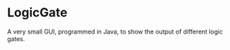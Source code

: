LogicGate
=========

A very small GUI, programmed in Java, to show the output of different logic gates.
